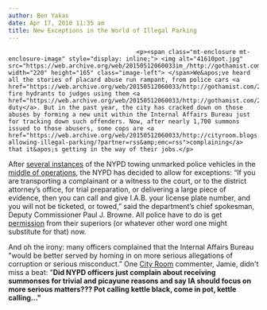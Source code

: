 ```yaml
---
author: Ben Yakas
date: Apr 17, 2010 11:35 am
title: New Exceptions in the World of Illegal Parking
---
```


	
										<p><span class="mt-enclosure mt-enclosure-image" style="display: inline;"> <img alt="41610pot.jpg" src="https://web.archive.org/web/20150512060033im_/http://gothamist.com/attachments/byakas/41610pot.jpg" width="220" height="165" class="image-left"> </span>We&apos;ve heard all the stories of placard abuse run rampant, from police cars <a href="https://web.archive.org/web/20150512060033/http://gothamist.com/2009/08/24/unmarked_police_car_blocks_hydrant.php">blocking</a> fire hydrants to judges using them <a href="https://web.archive.org/web/20150512060033/http://gothamist.com/2010/01/11/placard_poseurs_posing_primo_parkin.php">off-duty</a>. But in the past year, the city has cracked down on those abuses by forming a new unit within the Internal Affairs Bureau just for tracking down such offenders. Now, after nearly 1,700 summons issued to those abusers, some cops are <a href="https://web.archive.org/web/20150512060033/http://cityroom.blogs.nytimes.com/2010/04/15/legally-allowing-illegal-parking/?partner=rss&amp;emc=rss">complaining</a> that it&apos;s getting in the way of their jobs.</p>

<p>After <a href="https://web.archive.org/web/20150512060033/http://gothamist.com/2010/03/09/detectives_say_their_cars_shouldnt.php">several instances</a> of the NYPD towing unmarked police vehicles in the <a href="https://web.archive.org/web/20150512060033/http://gothamist.com/2010/03/23/detectives_nypd_tow_truck_left_murd.php">middle of operations</a>, the NYPD has decided to allow for exceptions: &#x201C;If you are transporting a complainant or a witness to the court, or to the district attorney&#x2019;s office, for trial preparation, or delivering a large piece of evidence, then you can call and give I.A.B. your license plate number, and you will not be ticketed, or towed,&#x201D; said the department&#x2019;s chief spokesman, Deputy Commissioner Paul J. Browne. All police  have to do is get <a href="https://web.archive.org/web/20150512060033/http://www.nydailynews.com/news/ny_crime/2010/04/15/2010-04-15_wanna_park_detectives_you_gotta_ask_permission.html">permission</a> from their superiors (or whatever other word one might substitute for that) now. </p>

<p>And oh the irony: many officers complained that the Internal Affairs Bureau &quot;would be better served by homing in on more serious allegations of corruption or serious misconduct.&#x201D; One <a href="https://web.archive.org/web/20150512060033/http://cityroom.blogs.nytimes.com/2010/04/15/legally-allowing-illegal-parking/?partner=rss&amp;emc=rss">City Room</a> commenter, Jamie, didn&apos;t miss a beat: &quot;<strong>Did NYPD officers just complain about receiving summonses for trivial and picayune reasons and say IA should focus on more serious matters??? Pot calling kettle black, come in pot, kettle calling&#x2026;&quot;</strong></p>					
										
									
				